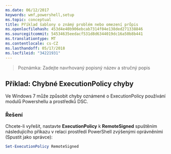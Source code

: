 ```yaml
---
ms.date: 06/12/2017
keywords: wmf,powershell,setup
ms.topic: conceptual
title: Příklad šablony o známý problém nebo omezení průpis
ms.openlocfilehash: 453d4e40b906ebcab7314f04e138ded271338846
ms.sourcegitcommit: 54534635eedacf531d8d6344019dc16a50b8b441
ms.translationtype: MT
ms.contentlocale: cs-CZ
ms.lasthandoff: 05/17/2018
ms.locfileid: "34221931"
---
```

>Poznámka: Zadejte navrhovaný popisný název a stručný popis

## <a name="example-erroneous-executionpolicy-errors"></a>Příklad: Chybné ExecutionPolicy chyby ##
Ve Windows 7 může způsobit chyby oznámené o ExecutionPolicy používání modulů Powershellu a prostředků DSC.

### <a name="resolution"></a>Řešení

Chcete-li vyřešit, nastavte **ExecutionPolicy** k **RemoteSigned** spuštěním následujícího příkazu v relaci prostředí PowerShell zvýšenými oprávněními (Spustit jako správce):

```powershell
Set-ExecutionPolicy RemoteSigned
```
